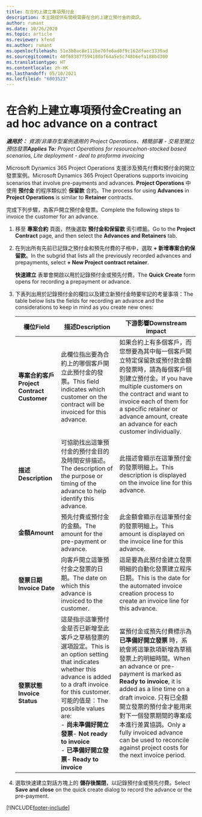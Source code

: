 ```yaml
---
title: 在合約上建立專項預付金
description: 本主題提供有關視需要在合約上建立預付金的資訊。
author: rumant
ms.date: 10/26/2020
ms.topic: article
ms.reviewer: kfend
ms.author: rumant
ms.openlocfilehash: 51e3b0ac8e111be70fe6ad0f9c162dfaec3339ad
ms.sourcegitcommit: 40f68387f594180af64a5e5c748b6efa188bd300
ms.translationtype: HT
ms.contentlocale: zh-HK
ms.lasthandoff: 05/10/2021
ms.locfileid: "6003523"
---
```

# <a name="creating-an-ad-hoc-advance-on-a-contract"></a><span data-ttu-id="7fd1c-103">在合約上建立專項預付金</span><span class="sxs-lookup"><span data-stu-id="7fd1c-103">Creating an ad hoc advance on a contract</span></span>

<span data-ttu-id="7fd1c-104">_**適用於：** 資源/非庫存型案例適用的 Project Operations、精簡部署 - 交易至開立預估發票_</span><span class="sxs-lookup"><span data-stu-id="7fd1c-104">_**Applies To:** Project Operations for resource/non-stocked based scenarios, Lite deployment - deal to proforma invoicing_</span></span>

<span data-ttu-id="7fd1c-105">Microsoft Dynamics 365 Project Operations 支援涉及預先付費和預付金的開立發票案例。</span><span class="sxs-lookup"><span data-stu-id="7fd1c-105">Microsoft Dynamics 365 Project Operations supports invoicing scenarios that involve pre-payments and advances.</span></span> <span data-ttu-id="7fd1c-106">**Project Operations** 中使用 **預付金** 的程序類似於 **保留款** 合約。</span><span class="sxs-lookup"><span data-stu-id="7fd1c-106">The process for using **Advances** in **Project Operations** is similar to **Retainer** contracts.</span></span> 

<span data-ttu-id="7fd1c-107">完成下列步驟，為客戶開立預付金發票。</span><span class="sxs-lookup"><span data-stu-id="7fd1c-107">Complete the following steps to invoice the customer for an advance.</span></span>

1. <span data-ttu-id="7fd1c-108">移至 **專案合約** 頁面，然後選取 **預付金和保留款** 索引標籤。</span><span class="sxs-lookup"><span data-stu-id="7fd1c-108">Go to the **Project Contract** page, and then select the **Advances and Retainers** tab.</span></span>
2. <span data-ttu-id="7fd1c-109">在列出所有先前已記錄之預付金和預先付費的子格中，選取 **+ 新增專案合約保留款**。</span><span class="sxs-lookup"><span data-stu-id="7fd1c-109">In the subgrid that lists all the previously recorded advances and prepayments, select **+ New Project contract retainer**.</span></span> 

    <span data-ttu-id="7fd1c-110">**快速建立** 表單會開啟以用於記錄預付金或預先付費。</span><span class="sxs-lookup"><span data-stu-id="7fd1c-110">The **Quick Create** form opens for recording a prepayment or advance.</span></span>
    
3. <span data-ttu-id="7fd1c-111">下表列出用於記錄預付金的欄位以及建立新預付金時要牢記的考量事項：</span><span class="sxs-lookup"><span data-stu-id="7fd1c-111">The table below lists the fields for recording an advance and the considerations to keep in mind as you create new ones:</span></span>

    | <span data-ttu-id="7fd1c-112">欄位</span><span class="sxs-lookup"><span data-stu-id="7fd1c-112">Field</span></span> | <span data-ttu-id="7fd1c-113">描述</span><span class="sxs-lookup"><span data-stu-id="7fd1c-113">Description</span></span> | <span data-ttu-id="7fd1c-114">下游影響</span><span class="sxs-lookup"><span data-stu-id="7fd1c-114">Downstream impact</span></span> |
    | --- | --- | --- |
    | <span data-ttu-id="7fd1c-115">**專案合約客戶**</span><span class="sxs-lookup"><span data-stu-id="7fd1c-115">**Project Contract Customer**</span></span> | <span data-ttu-id="7fd1c-116">此欄位指出要為合約上的哪個客戶開立此預付金的發票。</span><span class="sxs-lookup"><span data-stu-id="7fd1c-116">This field indicates which customer on the contract will be invoiced for this advance.</span></span> | <span data-ttu-id="7fd1c-117">如果合約上有多個客戶，而您想要為其中每一個客戶開立特定保留款或預付款金額的發票時，請為每個客戶個別建立預付金。</span><span class="sxs-lookup"><span data-stu-id="7fd1c-117">If you have multiple customers on the contract and want to invoice each of them for a specific retainer or advance amount, create an advance for each customer individually.</span></span> |
    | <span data-ttu-id="7fd1c-118">**描述**</span><span class="sxs-lookup"><span data-stu-id="7fd1c-118">**Description**</span></span> | <span data-ttu-id="7fd1c-119">可協助找出這筆預付金的預付金目的及時間安排描述。</span><span class="sxs-lookup"><span data-stu-id="7fd1c-119">The description of the purpose or timing of the advance to help identify this advance.</span></span> | <span data-ttu-id="7fd1c-120">此描述會顯示在這筆預付金的發票明細上。</span><span class="sxs-lookup"><span data-stu-id="7fd1c-120">This description is displayed on the invoice line for this advance.</span></span> |
    | <span data-ttu-id="7fd1c-121">**金額**</span><span class="sxs-lookup"><span data-stu-id="7fd1c-121">**Amount**</span></span> | <span data-ttu-id="7fd1c-122">預先付費或預付金的金額。</span><span class="sxs-lookup"><span data-stu-id="7fd1c-122">The amount for the pre-payment or advance.</span></span> | <span data-ttu-id="7fd1c-123">此金額會顯示在這筆預付金的發票明細上。</span><span class="sxs-lookup"><span data-stu-id="7fd1c-123">This amount is displayed on the invoice line for this advance.</span></span> |
    | <span data-ttu-id="7fd1c-124">**發票日期**</span><span class="sxs-lookup"><span data-stu-id="7fd1c-124">**Invoice Date**</span></span> | <span data-ttu-id="7fd1c-125">向客戶開立這筆預付金之發票的日期。</span><span class="sxs-lookup"><span data-stu-id="7fd1c-125">The date on which this advance is invoiced to the customer.</span></span> | <span data-ttu-id="7fd1c-126">這是要為此預付金建立發票明細的自動化發票建立程序日期。</span><span class="sxs-lookup"><span data-stu-id="7fd1c-126">This is the date for the automated invoice creation process to create an invoice line for this advance.</span></span> |
    | <span data-ttu-id="7fd1c-127">**發票狀態**</span><span class="sxs-lookup"><span data-stu-id="7fd1c-127">**Invoice Status**</span></span> | <span data-ttu-id="7fd1c-128">這是指示這筆預付金是否已新增至此客戶之草稿發票的選項設定。</span><span class="sxs-lookup"><span data-stu-id="7fd1c-128">This is an option setting that indicates whether this advance is added to a draft invoice for this customer.</span></span> <span data-ttu-id="7fd1c-129">可能的值是：</span><span class="sxs-lookup"><span data-stu-id="7fd1c-129">The possible values are:</span></span></br><span data-ttu-id="7fd1c-130">- **尚未準備好開立發票**</span><span class="sxs-lookup"><span data-stu-id="7fd1c-130">- **Not ready to invoice**</span></span></br><span data-ttu-id="7fd1c-131">- **已準備好開立發票**</span><span class="sxs-lookup"><span data-stu-id="7fd1c-131">- **Ready to invoice**</span></span> | <span data-ttu-id="7fd1c-132">當預付金或預先付費標示為 **已準備好開立發票** 時，系統會將這筆款項新增為草稿發票上的明細時間。</span><span class="sxs-lookup"><span data-stu-id="7fd1c-132">When an advance or pre-payment is marked as **Ready to invoice**, it is added as a line time on a draft invoice.</span></span> <span data-ttu-id="7fd1c-133">只有已全額開立發票的預付金才能用來對下一個發票期間的專案成本進行差異協調。</span><span class="sxs-lookup"><span data-stu-id="7fd1c-133">Only a fully invoiced advance can be used to reconcile against project costs for the next invoice period.</span></span> |

4. <span data-ttu-id="7fd1c-134">選取快速建立對話方塊上的 **儲存後關閉**，以記錄預付金或預先付費。</span><span class="sxs-lookup"><span data-stu-id="7fd1c-134">Select **Save and close** on the quick create dialog to record the advance or the pre-payment.</span></span>


[!INCLUDE[footer-include](../../includes/footer-banner.md)]